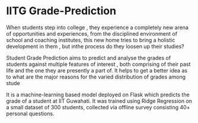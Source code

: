 # IITG Grade-Prediction

When students step into college , they experience a completely new arena of opportunities and experiences, from the disciplined environment of school and coaching institutes, this new home tries to bring a holistic development in them , but inthe process do they loosen up their studies?

Student Grade Prediction aims to predict and analyse the grades of students against multiple features of interest , both comprising of their past life and the one they are presently a part of. It helps to get a better idea as to what are the major reasons for the varied distribution of grades among stude

It is a machine-learning based model deployed on Flask which predicts the grade of a student at IIT Guwahati. It was trained using Ridge Regression on a small dataset of 300 students, collected via offline survey consisting 40+ personal questions.

